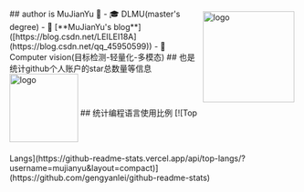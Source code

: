 

<img src="https://github-readme-stats.vercel.app/api?username=mujianyu&show_icons=true" alt="logo" height="160" align="right" style="margin: 5px; margin-bottom: 20px;" />
## author is MuJianYu 👋
- 🎓 DLMU(master's degree)
- 📖 [**MuJianYu's blog**]([https://blog.csdn.net/LEILEI18A](https://blog.csdn.net/qq_45950599))
- 🔭 Computer vision(目标检测-轻量化-多模态)
## 也是统计github个人账户的star总数量等信息
<img src="https://github-profile-trophy.vercel.app/?username=mujianyu&theme=flat" alt="logo" height="120" align="center" style="margin: auto; margin-bottom: 20px;" />
## 统计编程语言使用比例
[![Top Langs](https://github-readme-stats.vercel.app/api/top-langs/?username=mujianyu&layout=compact)](https://github.com/gengyanlei/github-readme-stats)
